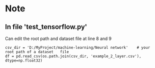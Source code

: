 # Note

## In file 'test_tensorflow.py'

Can edit the root path and dataset file at line 8 and 9

```
csv_dir = 'D:/MyProject/machine-learning/Neural network' 	# your root path of a dataset	file		
df = pd.read_csv(os.path.join(csv_dir, 'example_2_layer.csv'), dtype=np.float32) 
```
